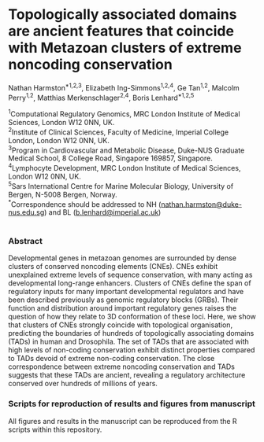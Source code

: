 # Topologically associated domains are ancient features that coincide with Metazoan clusters of extreme noncoding conservation
Nathan Harmston<sup>*1,2,3</sup>, Elizabeth Ing-Simmons<sup>1,2,4</sup>, Ge Tan<sup>1,2</sup>, Malcolm Perry<sup>1,2</sup>, Matthias Merkenschlager<sup>2,4</sup>, Boris Lenhard<sup>*1,2,5</sup>

<sup>1</sup>Computational Regulatory Genomics, MRC London Institute of Medical Sciences, London W12 0NN, UK.<br>
<sup>2</sup>Institute of Clinical Sciences, Faculty of Medicine, Imperial College London, London W12 0NN, UK.<br>
<sup>3</sup>Program in Cardiovascular and Metabolic Disease, Duke-NUS Graduate Medical School, 8 College Road, Singapore 169857, Singapore.<br>
<sup>4</sup>Lymphocyte Development, MRC London Institute of Medical Sciences, London W12 0NN, UK.</br>
<sup>5</sup>Sars International Centre for Marine Molecular Biology, University of Bergen, N-5008 Bergen, Norway.<br>
<sup>*</sup>Correspondence should be addressed to NH (nathan.harmston@duke-nus.edu.sg) and BL (b.lenhard@imperial.ac.uk)<br>
 
### Abstract
Developmental genes in metazoan genomes are surrounded by dense clusters of conserved noncoding elements (CNEs). CNEs exhibit unexplained extreme levels of sequence conservation, with many acting as developmental long-range enhancers. Clusters of CNEs define the span of regulatory inputs for many important developmental regulators and have been described previously as genomic regulatory blocks (GRBs). Their function and distribution around important regulatory genes raises the question of how they relate to 3D conformation of these loci. Here, we show that clusters of CNEs strongly coincide with topological organisation, predicting the boundaries of hundreds of topologically associating domains (TADs) in human and Drosophila. The set of TADs that are associated with high levels of non-coding conservation exhibit distinct properties compared to TADs devoid of extreme non-coding conservation. The close correspondence between extreme noncoding conservation and TADs suggests that these TADs are ancient, revealing a regulatory architecture conserved over hundreds of millions of years.
 
 ### Scripts for reproduction of results and figures from manuscript
All figures and results in the manuscript can be reproduced from the R scripts within this repository.<br>
